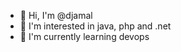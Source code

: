 - 👋 Hi, I'm @djamal
- 👀 I'm interested in java, php and .net
- 🌱 I'm currently learning devops

<!---
djamalmh/djamalmh is a ✨ special ✨ repository because its `README.md` (this file) appears on your GitHub profile.
You can click the Preview link to take a look at your changes.
--->
